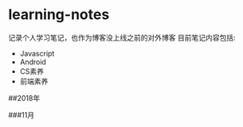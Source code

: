 # learning-notes

记录个人学习笔记，也作为博客没上线之前的对外博客
目前笔记内容包括:
* Javascript
* Android
* CS素养
* 前端素养

##2018年

###11月
[](https://github.com/StrongDwarf/learning-notes/blob/master/时间分类/2018/11月/JavaScript中的RegExp类型.md "avaScript中的RegExp类型.md")

